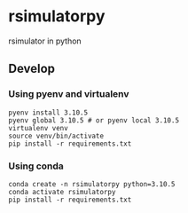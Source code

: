 # rsimulatorpy

rsimulator in python

## Develop

### Using pyenv and virtualenv

    pyenv install 3.10.5
    pyenv global 3.10.5 # or pyenv local 3.10.5
    virtualenv venv
    source venv/bin/activate
    pip install -r requirements.txt

### Using conda

    conda create -n rsimulatorpy python=3.10.5
    conda activate rsimulatorpy
    pip install -r requirements.txt
